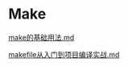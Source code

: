 # Make

[make的基础用法.md](https://github.com/niu0217/Documents/blob/main/Make/make的基础用法.md)

[makefile从入门到项目编译实战.md](https://github.com/niu0217/Documents/blob/main/Make/makefile从入门到项目编译实战.md)